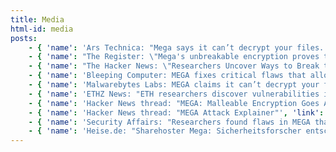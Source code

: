 ```yaml
---
title: Media
html-id: media
posts:
    - { 'name': 'Ars Technica: "Mega says it can’t decrypt your files. New POC exploit shows otherwise"', 'link': 'https://arstechnica.com/information-technology/2022/06/mega-says-it-cant-decrypt-your-files-new-poc-exploit-shows-otherwise/' }
    - { 'name': "The Register: \"Mega's unbreakable encryption proves to be anything but\"", 'link': 'https://www.theregister.com/2022/06/22/megas_encryption_broken/' }
    - { 'name': "The Hacker News: \"Researchers Uncover Ways to Break the Encryption of 'MEGA' Cloud Storage Service\"", 'link': 'https://amp.thehackernews.com/thn/2022/06/researchers-uncover-ways-to-break.html' }
    - { 'name': 'Bleeping Computer: MEGA fixes critical flaws that allowed the decryption of user data', 'link': 'https://www.bleepingcomputer.com/news/security/mega-fixes-critical-flaws-that-allowed-the-decryption-of-user-data/amp/' }
    - { 'name': 'Malwarebytes Labs: MEGA claims it can’t decrypt your files. But someone’s managed to...', 'link': 'https://blog.malwarebytes.com/reports/2022/06/mega-claims-it-cant-decrypt-your-files-but-someones-managed-to/amp/' }
    - { 'name': 'ETHZ News: "ETH researchers discover vulnerabilities in Mega cloud service"', 'link': 'https://ethz.ch/en/news-and-events/eth-news/news/2022/06/vulnerabilities-in-mega-cloud-service.html' }
    - { 'name': 'Hacker News thread: "MEGA: Malleable Encryption Goes Awry"', 'link': 'https://news.ycombinator.com/item?id=31829130' }
    - { 'name': 'Hacker News thread: "MEGA Attack Explainer"', 'link': 'https://news.ycombinator.com/item?id=31834300' }
    - { 'name': 'Security Affairs: "Researchers found flaws in MEGA that allowed to decrypt of user data"', 'link': 'https://securityaffairs.co/wordpress/132523/hacking/mega-flaws-attacks.html' }
    - { 'name': 'Heise.de: "Sharehoster Mega: Sicherheitsforscher entschlüsseln eigentlich geschützte Daten"', 'link': 'https://www.heise.de/news/Sharehoster-Mega-Sicherheitsforscher-entschluesseln-eingentlich-geschuetzte-Daten-7148227.html' }
---
```


